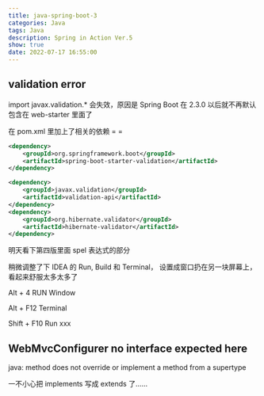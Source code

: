 ```yaml
---
title: java-spring-boot-3
categories: Java
tags: Java
description: Spring in Action Ver.5
show: true
date: 2022-07-17 16:55:00
---
```


## validation error

import javax.validation.* 会失效，原因是 Spring Boot 在 2.3.0 以后就不再默认包含在 web-starter 里面了

在 pom.xml 里加上了相关的依赖 = =

```xml
<dependency>
    <groupId>org.springframework.boot</groupId>
    <artifactId>spring-boot-starter-validation</artifactId>
</dependency>

<dependency>
    <groupId>javax.validation</groupId>
    <artifactId>validation-api</artifactId>
</dependency>
<dependency>
    <groupId>org.hibernate.validator</groupId>
    <artifactId>hibernate-validator</artifactId>
</dependency>

```

明天看下第四版里面 spel 表达式的部分

稍微调整了下 IDEA 的 Run, Build 和 Terminal， 设置成窗口扔在另一块屏幕上，看起来舒服太多太多了

Alt + 4 RUN Window

Alt + F12 Terminal

Shift + F10 Run xxx

## WebMvcConfigurer no interface expected here

java: method does not override or implement a method from a supertype

一不小心把 implements 写成 extends 了……
